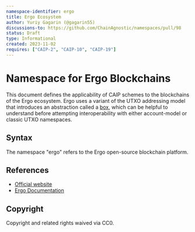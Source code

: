 ```yaml
---
namespace-identifier: ergo
title: Ergo Ecosystem
author: Yuriy Gagarin (@gagarin55)
discussions-to: https://github.com/ChainAgnostic/namespaces/pull/98
status: Draft
type: Informational
created: 2023-11-02
requires: ["CAIP-2", "CAIP-10", "CAIP-19"]
---
```


# Namespace for Ergo Blockchains

This document defines the applicability of CAIP schemes to the blockchains of
the Ergo ecosystem. 
Ergo uses a variant of the UTXO addressing model that introduces an abstraction called a [box], which can be helpful to understand before attempting interoperability with either account-model or classic UTXO namespaces.

## Syntax

The namespace "ergo" refers to the Ergo open-source blockchain platform.

## References

- [Official website](https://ergoplatform.org/)
- [Ergo Documentation](https://docs.ergoplatform.com/)

[box]: https://docs.ergoplatform.com/dev/data-model/box/

## Copyright

Copyright and related rights waived via CC0.
